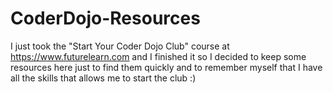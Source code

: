 # CoderDojo-Resources
I just took the "Start Your Coder Dojo Club" course at https://www.futurelearn.com and I finished it so I decided to keep some resources here just to find them quickly and to remember myself that I have all the skills that allows me to start the club :)
